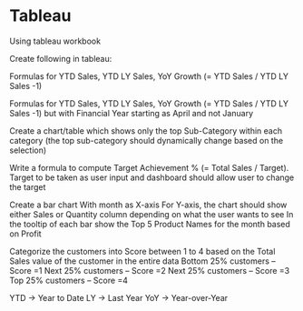 # Tableau
Using tableau workbook



Create following in tableau:

Formulas for YTD Sales, YTD LY Sales, YoY Growth (= YTD Sales / YTD LY Sales -1)


Formulas for YTD Sales, YTD LY Sales, YoY Growth (= YTD Sales / YTD LY Sales -1) but with Financial Year starting as April and not January


Create a chart/table which shows only the top Sub-Category within each category (the top sub-category should dynamically change based on the selection)


Write a formula to compute Target Achievement % (= Total Sales / Target). Target to be taken as user input and dashboard should allow user to change the target


Create a bar chart
With month as X-axis
For Y-axis, the chart should show either Sales or Quantity column depending on what the user wants to see
In the tooltip of each bar show the Top 5 Product Names for the month based on Profit 


Categorize the customers into Score between 1 to 4 based on the Total Sales value of the customer in the entire data
Bottom 25% customers – Score =1
Next 25% customers – Score =2
Next 25% customers – Score =3
Top 25% customers – Score =4


YTD -> Year to Date
LY -> Last Year
YoY -> Year-over-Year
